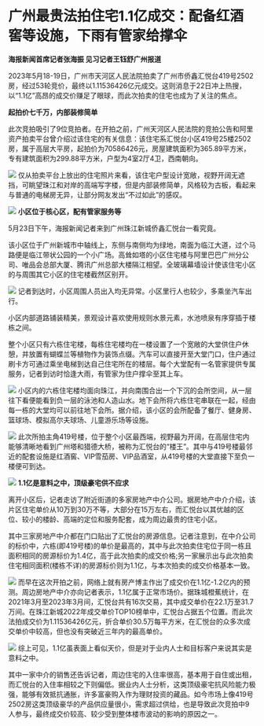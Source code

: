 # 广州最贵法拍住宅1.1亿成交：配备红酒窖等设施，下雨有管家给撑伞

**海报新闻首席记者张海振 见习记者王钰舒广州报道**

2023年5月18-19日，广州市天河区人民法院拍卖了广州市侨鑫汇悦台419号2502房，经过53轮竞价，最终以1.11536426亿元成交。这则消息于22日冲上热搜，以“1.1亿”高昂的成交价赚足了眼球，而此次拍卖的住宅也成为了关注的焦点。

**起拍价七千万，内部装修简单**

此次竞拍吸引了9位竞拍者。在开拍之前，广州天河区人民法院的竞拍公告和阿里资产拍卖平台曾介绍过该住宅的有关信息：该住宅系汇悦台小区419号25楼2502房，属于高层大平房，起拍价为70586426元，房屋建筑面积为365.89平方米，专有建筑面积为299.88平方米，户型为4室2厅4卫，西南朝向。

![](https://inews.gtimg.com/om_bt/O1_d8BWrLkXfPjgFsYYAqtQctgEI4xRcSsocBNUkPdj6IAA/1000)
仅从拍卖平台上放出的住宅照片来看，该住宅户型设计宽敞，视野开阔无遮挡，可眺望珠江和对岸的高端写字楼，但是内部装修简单，风格较为古板，看起来与普通的电梯房无异，让部分网友发出“不过如此”的感叹。

![](https://inews.gtimg.com/om_bt/OSuxWKwQhj-w37KOkHZfVrJAJIj45DS5ruSiF_LLDQW-IAA/1000)
**小区位于核心区，配有管家服务等**

5月23日下午，海报新闻记者来到广州珠江新城侨鑫汇悦台一看究竟。

该小区位于广州新城市中轴线上，东侧与南侧均为绿地，南面为临江大道，过个马路便是临江带状公园的一个小广场。高耸如塔的小区住宅楼与阿里巴巴广州分公司、唯品会总部大厦、腾讯广州总部大楼隔江相望。全玻璃幕墙设计使该住宅小区的与周围其它小区的住宅楼截然区别开。

![](https://inews.gtimg.com/om_bt/OQRZKgKHD0jpGstK6LnFvvoxx_zkBOJoSRsMmdmUPcq6MAA/1000)
记者到达时，小区周围人员出入均无异常。小区里行人也较少，多乘坐汽车出行。

小区内部道路铺装精美，景观设计喜欢使用规则水景元素，水池喷泉有序穿插于楼栋之间。

整个小区只有六栋住宅楼，每栋住宅楼均在一楼设置了一个宽敞的大堂供住户休憩，并放置有蝴蝶兰等植物作为装饰点缀。汽车可以直接开至大堂门口，住户通过刷卡方可通过乘坐电梯到达自己住宅所在的楼层。每个大堂配有一名管家提供专属服务，记者到访时恰逢大雨，有管家为住户撑伞至其上车。

![](https://inews.gtimg.com/om_bt/OC4Inj6bP4xfBBmbQeoJG413Wm3akwS1zvaz-d0QdJGj4AA/1000)
小区内的六栋住宅楼均面向珠江，并向南围合出一个下沉的会所空间，从一层往下看便能看到负一层的泳池和人造山水。地下会所将六栋住宅串联在一起，经由每一栋的大堂均可以前往地下会所。据介绍，该小区的会所配备了餐厅、健身房、篮球场、模拟高尔夫球场、儿童游乐场等设施。

![](https://inews.gtimg.com/om_bt/OmIa_6jEMY0ASsv4tilRj7C_yVeC7X9NdzSIbTkFETbMAAA/1000)
此次所拍主角419号楼，位于整个小区最西端，视野最为开阔，在高层住宅内能够清晰地看到广州塔和猎德大桥，被称为汇悦台的“楼王”。其中与419号楼最邻近的配套设施是红酒窖、VIP雪茄房、VIP品酒室，从419号楼的大堂直接下至负一楼便可到达。

![](https://inews.gtimg.com/om_bt/O0EsL2AT2nfWZXZ53SX-euewaK469aT3jXS4YsFfL_XGEAA/1000)
**1.1亿是意料之中，顶级豪宅供不应求**

离开小区后，记者走访了附近街道的多家房地产中介公司。据房地产中介介绍，该片区住宅单价从10万到30万不等，大部分在15万左右，而汇悦台以其优越的区位、较小的楼龄、高端的定位和服务配套，成为周边最贵的住宅小区。

其中三家房地产中介都在门口贴出了汇悦台的房源信息。记者注意到，在中介公司的标价中，六栋(即419号楼)的单价是最高的，其中与此次拍卖住宅位于同一栋且面积相同的房源标价为1.4亿，高于此次拍卖的成交价格;另一家展示出与此次拍卖住宅相同面积(楼栋不详)的房源标价则为1.1亿，与本次拍卖的成交价格基本一致。

![](https://inews.gtimg.com/om_bt/OjlKXI0uiJ1HrutHrPjOW2HFbZ6B-1k9aGSu15YoMxhXYAA/1000)
而早在这次开拍之前，网络上就有房产博主作出了成交价在1.1亿-1.2亿内的预测。周边房地产中介亦向记者表示，1.1亿属于正常市场价。据珠城橙蕉统计，在2021年3月至2023年3月间，汇悦台共有16次交易，其中成交单价在22.1万至31.7万间。在珠江新城2022年成交单价TOP10榜单中，汇悦台占据五个位置。而此次法拍成交价为1.11536426亿元，折合单价30.5万每平方米，在汇悦台的众多次成交单价中较高，但也没有突破近三年内的最高单价。

![](https://inews.gtimg.com/om_bt/OwGj_wjZgCx2ivIbPUNoaPuhFUN8swKhnKpipBI6TYAJwAA/1000)
综上可见，1.1亿虽表面上看似天价，但是对于业内人士和目标客户来说其实是意料之中。

其中一家中介的销售还告诉记者，周边住宅的入住率很高，基本用于自住或出租，而汇悦台的入住率相较之下则偏低。据业内人士分析，这类顶级豪宅抗风险能力极强，能够有效抵抗通胀，许多富豪购入作为理财投资的藏品。如今市场上像419号2502房这类顶级豪华的产品供应量很小，需求超过供给，也是导致此次竞拍中9人参与，最终成交价较高、较少受到整体楼市波动的影响的原因之一。

